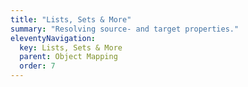 ```yaml
---
title: "Lists, Sets & More"
summary: "Resolving source- and target properties."
eleventyNavigation:
  key: Lists, Sets & More
  parent: Object Mapping
  order: 7
---
```

